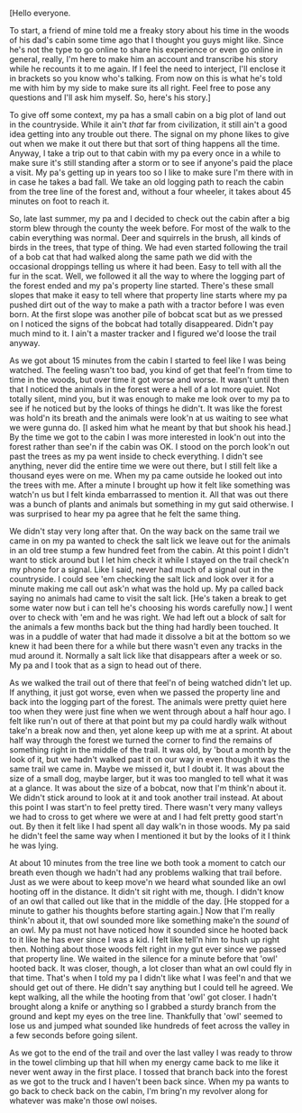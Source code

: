 \[Hello everyone.

To start, a friend of mine told me a freaky story about his time in the woods of his dad's cabin some time ago that I thought you guys might like. Since he's not the type to go online to share his experience or even go online in general, really, I'm here to make him an account and transcribe his story while he recounts it to me again. If I feel the need to interject, I'll enclose it in brackets so you know who's talking. From now on this is what he's told me with him by my side to make sure its all right. Feel free to pose any questions and I'll ask him myself. So, here's his story.\]

To give off some context, my pa has a small cabin on a big plot of land out in the countryside. While it ain't *that* far from civilization, it still ain't a good idea getting into any trouble out there. The signal on my phone likes to give out when we make it out there but that sort of thing happens all the time. Anyway, I take a trip out to that cabin with my pa every once in a while to make sure it's still standing after a storm or to see if anyone's paid the place a visit. My pa's getting up in years too so I like to make sure I'm there with in in case he takes a bad fall. We take an old logging path to reach the cabin from the tree line of the forest and, without a four wheeler, it takes about 45 minutes on foot to reach it. 

So, late last summer, my pa and I decided to check out the cabin after a big storm blew through the county the week before. For most of the walk to the cabin everything was normal. Deer and squirrels in the brush, all kinds of birds in the trees, that type of thing. We had even started following the trail of a bob cat that had walked along the same path we did with the occasional droppings telling us where it had been. Easy to tell with all the fur in the scat. Well, we followed it all the way to where the logging part of the forest ended and my pa's property line started. There's these small slopes that make it easy to tell where that property line starts where my pa pushed dirt out of the way to make a path with a tractor before I was even born. At the first slope was another pile of bobcat scat but as we pressed on I noticed the signs of the bobcat had totally disappeared. Didn't pay much mind to it. I ain't a master tracker and I figured we'd loose the trail anyway.

As we got about 15 minutes from the cabin I started to feel like I was being watched. The feeling wasn't too bad, you kind of get that feel'n from time to time in the woods, but over time it got worse and worse. It wasn't until then that I noticed the animals in the forest were a hell of a lot more quiet. Not totally silent, mind you, but it was enough to make me look over to my pa to see if he noticed but by the looks of things he didn't. It was like the forest was hold'n its breath and the animals were look'n at us waiting to see what we were gunna do. \[I asked him what he meant by that but shook his head.\] By the time we got to the cabin I was more interested in look'n out into the forest rather than see'n if the cabin was OK. I stood on the porch look'n out past the trees as my pa went inside to check everything. I didn't see anything, never did the entire time we were out there, but I still felt like a thousand eyes were on me. When my pa came outside he looked out into the trees with me. After a minute I brought up how it felt like something was watch'n us but I felt kinda embarrassed to mention it. All that was out there was a bunch of plants and animals but something in my gut said otherwise. I was surprised to hear my pa agree that he felt the same thing.

We didn't stay very long after that. On the way back on the same trail we came in on my pa wanted to check the salt lick we leave out for the animals in an old tree stump a few hundred feet from the cabin. At this point I didn't want to stick around but I let him check it while I stayed on the trail check'n my phone for a signal. Like I said, never had much of a signal out in the countryside. I could see 'em checking the salt lick and look over it for a minute making me call out ask'n what was the hold up. My pa called back saying no animals had came to visit the salt lick. \[He's taken a break to get some water now but i can tell he's choosing his words carefully now.\] I went over to check with 'em and he was right. We had left out a block of salt for the animals a few months back but the thing had hardly been touched. It was in a puddle of water that had made it dissolve a bit  at the bottom so we knew it had been there for a while but there wasn't even any tracks in the mud around it. Normally a salt lick like that disappears after a week or so. My pa and I took that as a sign to head out of there.

As we walked the trail out of there that feel'n of being watched didn't let up. If anything, it just got worse, even when we passed the property line and back into the logging part of the forest. The animals were pretty quiet here too when they were just fine when we went through about a half hour ago. I felt like run'n out of there at that point but my pa could hardly walk without take'n a break now and then, yet alone keep up with me at a sprint. At about half way through the forest we turned the corner to find the remains of something right in the middle of the trail. It was old, by 'bout a month by the look of it, but we hadn't walked past it on our way in even though it was the same trail we came in. Maybe we missed it, but I doubt it. It was about the size of a small dog, maybe larger, but it was too mangled to tell what it was at a glance. It was about the size of a bobcat, now that I'm think'n about it. We didn't stick around to look at it and took another trail instead. At about this point I was start'n to feel pretty tired. There wasn't very many valleys we had to cross to get where we were at and I had felt pretty good start'n out. By then it felt like I had spent all day walk'n in those woods. My pa said he didn't feel the same way when I mentioned it but by the looks of it I think he was lying. 

At about 10 minutes from the tree line we both took a moment to catch our breath even though we hadn't had any problems walking that trail before. Just as we were about to keep move'n we heard what sounded like an owl hooting off in the distance. It didn't sit right with me, though. I didn't know of an owl that called out like that in the middle of the day. \[He stopped for a minute to gather his thoughts before starting again.\] Now that I'm really think'n about it, that owl sounded more like something make'n the *sound*  of an owl. My pa must not have noticed how it sounded since he hooted back to it like he has ever since I was a kid. I felt like tell'n him to hush up right then. Nothing about those woods felt right in my gut ever since we passed that property line. We waited in the silence for a minute before that 'owl' hooted back. It was closer, though, a lot closer than what an owl could fly in that time. That's when I told my pa I didn't like what I was feel'n and that we should get out of there. He didn't say anything but I could tell he agreed. We kept walking, all the while the hooting from that 'owl' got closer. I hadn't brought along a knife or anything so I grabbed a sturdy branch from the ground and kept my eyes on the tree line. Thankfully that 'owl' seemed to lose us and jumped what sounded like hundreds of feet across the valley in a few seconds before going silent.

As we got to the end of the trail and over the last valley I was ready to throw in the towel climbing up that hill when my energy came back to me like it never went away in the first place. I tossed that branch back into the forest as we got to the truck and I haven't been back since. When my pa wants to go back to check back on the cabin, I'm bring'n my revolver along for whatever was make'n those owl noises.

&#x200B;